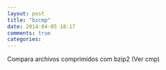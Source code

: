 ```yaml
---
layout: post
title: "bzcmp"
date: 2014-04-05 18:17
comments: true
categories: 
---
```

Compara archivos comprimidos com bzip2 (Ver cmp)

